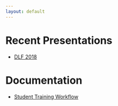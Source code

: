 ```yaml
---
layout: default
---
```


# Recent Presentations

* [DLF 2018](dlf2018)

# Documentation

* [Student Training Workflow](studentworkflow)
